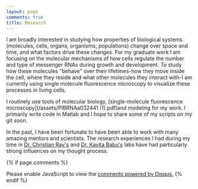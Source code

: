 ```yaml
---
layout: page
comments: true
title: Research
---
```

I am broadly interested in studying how properties of biological systems (molecules, cells, organs, organisms, populations) change over space and time, and what factors drive these changes. For my graduate work I am focusing on the molecular mechanisms of how cells regulate the number and type of messenger RNAs during growth and development. To study how these molecules "behave" over their lifetimes-how they move inside the cell, where they reside and what other molecules they interact with-I am currently using single molecule fluorescence microscopy to visualize these processes in living cells.

I routinely use tools of molecular biology, [single-molecule fluorescence microscopy](/assets/PIBRNAa032441 (1).pdf)and modeling for my work.  I primarily write code in Matlab and I hope to share some of my scripts on my git soon.

In the past, I have been fortunate to have been able to work with many amazing mentors and scientists. The research experiences I had during my time in [Dr. Christian Ray's](http://jcjray.com/) and [Dr. Kavita Babu's](http://www.babulab.org/home) labs have had particularly strong influences on my thought process. 

{% if page.comments %}
<div id="disqus_thread"></div>
<script>

/**
*  RECOMMENDED CONFIGURATION VARIABLES: EDIT AND UNCOMMENT THE SECTION BELOW TO INSERT DYNAMIC VALUES FROM YOUR PLATFORM OR CMS.
*  LEARN WHY DEFINING THESE VARIABLES IS IMPORTANT: https://disqus.com/admin/universalcode/#configuration-variables*/
/*
var disqus_config = function () {
this.page.url = PAGE_URL;  // Replace PAGE_URL with your page's canonical URL variable
this.page.identifier = PAGE_IDENTIFIER; // Replace PAGE_IDENTIFIER with your page's unique identifier variable
};
*/
(function() { // DON'T EDIT BELOW THIS LINE
var d = document, s = d.createElement('script');
s.src = 'https://https-ameyajalihal-github-io.disqus.com/embed.js';
s.setAttribute('data-timestamp', +new Date());
(d.head || d.body).appendChild(s);
})();
</script>
<noscript>Please enable JavaScript to view the <a href="https://disqus.com/?ref_noscript">comments powered by Disqus.</a></noscript>
{% endif %}

